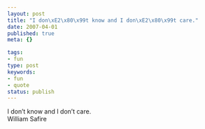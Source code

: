 ```yaml
---
layout: post
title: "I don\xE2\x80\x99t know and I don\xE2\x80\x99t care."
date: 2007-04-01
published: true
meta: {}

tags:
- fun
type: post
keywords:
- fun
- quote
status: publish
---
```

I don&#8217;t know and I don&#8217;t care.<br />William Safire
